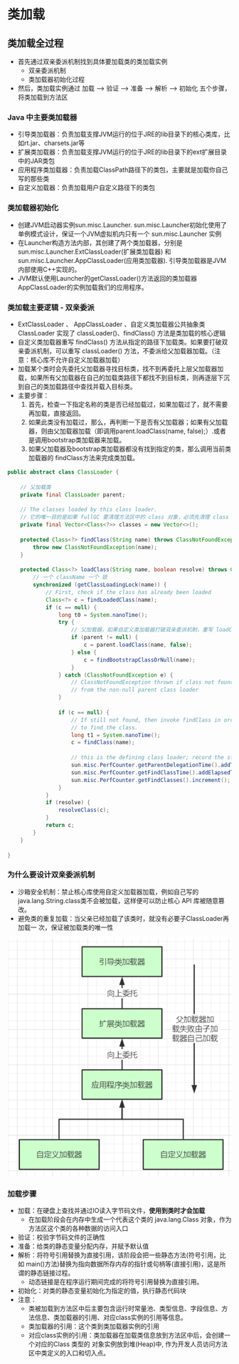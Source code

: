 # 类加载

## 类加载全过程

- 首先通过双亲委派机制找到具体要加载类的类加载实例
    - 双亲委派机制
    - 类加载器初始化过程
- 然后，类加载实例通过 加载 --> 验证 --> 准备 --> 解析 --> 初始化 五个步骤，将类加载到方法区

### Java 中主要类加载器

- 引导类加载器：负责加载支撑JVM运行的位于JRE的lib目录下的核心类库，比如rt.jar、charsets.jar等
- 扩展类加载器：负责加载支撑JVM运行的位于JRE的lib目录下的ext扩展目录中的JAR类包
- 应用程序类加载器：负责加载ClassPath路径下的类包，主要就是加载你自己写的那些类
- 自定义加载器：负责加载用户自定义路径下的类包

### 类加载器初始化

- 创建JVM启动器实例sun.misc.Launcher. sun.misc.Launcher初始化使用了单例模式设计，保证一个JVM虚拟机内只有一个 sun.misc.Launcher 实例
- 在Launcher构造方法内部，其创建了两个类加载器，分别是 sun.misc.Launcher.ExtClassLoader(扩展类加载器) 和sun.misc.Launcher.AppClassLoader(应用类加载器).
  引导类加载器是JVM内部使用C++实现的。
- JVM默认使用Launcher的getClassLoader()方法返回的类加载器AppClassLoader的实例加载我们的应用程序。

### 类加载主要逻辑 - 双亲委派

- ExtClassLoader 、 AppClassLoader 、自定义类加载器公共抽象类 ClassLoader 实现了 classLoader()、findClass() 方法是类加载的核心逻辑
- 自定义类加载器重写 findClass() 方法从指定的路径下加载类。如果要打破双亲委派机制，可以重写 classLoader() 方法，不委派给父加载器加载。（注意：核心库不允许自定义加载器加载）
- 加载某个类时会先委托父加载器寻找目标类，找不到再委托上层父加载器加载，如果所有父加载器在自己的加载类路径下都找不到目标类，则再逐层下沉到自己的类加载路径中查找并载入目标类。
- 主要步骤：
    1. 首先，检查一下指定名称的类是否已经加载过，如果加载过了，就不需要再加载，直接返回。
    2. 如果此类没有加载过，那么，再判断一下是否有父加载器；如果有父加载器，则由父加载器加载（即调用parent.loadClass(name, false);）.或者是调用bootstrap类加载器来加载。
    3. 如果父加载器及bootstrap类加载器都没有找到指定的类，那么调用当前类加载器的 findClass方法来完成类加载。

```java
public abstract class ClassLoader {

    // 父加载类
    private final ClassLoader parent;

    // The classes loaded by this class loader. 
    // 它的唯一目的是如果 fullGC 要清理方法区中的 class 对象，必须先清理 class 对象的加载器
    private final Vector<Class<?>> classes = new Vector<>();

    protected Class<?> findClass(String name) throws ClassNotFoundException {
        throw new ClassNotFoundException(name);
    }

    protected Class<?> loadClass(String name, boolean resolve) throws ClassNotFoundException {
        // 一个 className 一个 锁
        synchronized (getClassLoadingLock(name)) {
            // First, check if the class has already been loaded
            Class<?> c = findLoadedClass(name);
            if (c == null) {
                long t0 = System.nanoTime();
                try {
                    // 父加载器，如果自定义类加载器打破双亲委派机制，重写 loadClass() 方法，去掉这块的逻辑，直接使用重写的 findClass() 方法加载
                    if (parent != null) {
                        c = parent.loadClass(name, false);
                    } else {
                        c = findBootstrapClassOrNull(name);
                    }
                } catch (ClassNotFoundException e) {
                    // ClassNotFoundException thrown if class not found
                    // from the non-null parent class loader
                }

                if (c == null) {
                    // If still not found, then invoke findClass in order
                    // to find the class.
                    long t1 = System.nanoTime();
                    c = findClass(name);

                    // this is the defining class loader; record the stats
                    sun.misc.PerfCounter.getParentDelegationTime().addTime(t1 - t0);
                    sun.misc.PerfCounter.getFindClassTime().addElapsedTimeFrom(t1);
                    sun.misc.PerfCounter.getFindClasses().increment();
                }
            }
            if (resolve) {
                resolveClass(c);
            }
            return c;
        }
    }

}
```

### 为什么要设计双亲委派机制

- 沙箱安全机制：禁止核心库使用自定义加载器加载，例如自己写的java.lang.String.class类不会被加载，这样便可以防止核心 API 库被随意篡改。
- 避免类的重复加载：当父亲已经加载了该类时，就没有必要子ClassLoader再加载一 次，保证被加载类的唯一性

![img.png](./../../resources/image/jvm/双亲委派.png)

### 加载步骤

- 加载：在硬盘上查找并通过IO读入字节码文件，**使用到类时才会加载**
    - 在加载阶段会在内存中生成一个代表这个类的 java.lang.Class 对象，作为方法区这个类的各种数据的访问入口
- 验证：校验字节码文件的正确性
- 准备：给类的静态变量分配内存，并赋予默认值
- 解析：将符号引用替换为直接引用，该阶段会把一些静态方法(符号引用，比如 main()方法)替换为指向数据所存内存的指针或句柄等(直接引用)，这是所谓的静态链接过程。
    - 动态链接是在程序运行期间完成的将符号引用替换为直接引用。
- 初始化：对类的静态变量初始化为指定的值，执行静态代码块
- 注意：
    - 类被加载到方法区中后主要包含运行时常量池、类型信息、字段信息、方法信息、类加载器的引用、对应class实例的引用等信息。
    - 类加载器的引用：这个类到类加载器实例的引用
    - 对应class实例的引用：类加载器在加载类信息放到方法区中后，会创建一个对应的Class 类型的 对象实例放到堆(Heap)中, 作为开发人员访问方法区中类定义的入口和切入点。